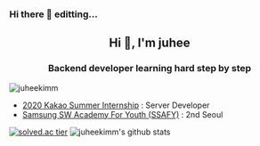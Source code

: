 ### Hi there 👋 editting...

<!--
**juheekimm/juheekimm** is a ✨ _special_ ✨ repository because its `README.md` (this file) appears on your GitHub profile.

Here are some ideas to get you started:

- 🔭 I’m currently working on ...
- 🌱 I’m currently learning ...
- 👯 I’m looking to collaborate on ...
- 🤔 I’m looking for help with ...
- 💬 Ask me about ...
- 📫 How to reach me: ...
- 😄 Pronouns: ...
- ⚡ Fun fact: ...
-->

<h2 align="center">Hi 👋, I'm juhee</h2>

<h3 align="center">Backend developer learning hard step by step</h3>

<p align="left"> <img src="https://komarev.com/ghpvc/?username=juheekimm&label=Profile%20views&color=0e75b6&style=flat" alt="juheekimm" /> </p>

- [2020 Kakao Summer Internship](https://www.kakaocorp.com) : Server Developer
- [Samsung SW Academy For Youth (SSAFY)](https://www.ssafy.com/ksp/jsp/swp/swpMain.jsp) : 2nd Seoul
<!-- - [buddev Tech Blog](https://buddev.tistory.com) -->

<!--
<h3 align="left">Languages and Tools:</h3>
<p align="left">
  <a href="https://www.java.com" target="_blank">
    <img src="https://devicons.github.io/devicon/devicon.git/icons/java/java-original-wordmark.svg" alt="java" width="40" height="40"/>
  </a>
  <a href="https://spring.io/" target="_blank">
    <img src="https://www.vectorlogo.zone/logos/springio/springio-icon.svg" alt="spring" width="40" height="40"/>
  </a>
  <a href="https://mariadb.org/" target="_blank">
    <img src="https://www.vectorlogo.zone/logos/mariadb/mariadb-icon.svg" alt="mariadb" width="40" height="40"/>
  </a>
  <a href="https://www.mysql.com/" target="_blank">
    <img src="https://devicons.github.io/devicon/devicon.git/icons/mysql/mysql-original-wordmark.svg" alt="mysql" width="40" height="40"/>
  </a>
</p>
-->

[![solved.ac tier](http://mazassumnida.wtf/api/generate_badge?boj=yylcd99999)](https://solved.ac/yylcd99999)
![juheekimm's github stats](https://github-readme-stats.vercel.app/api?username=juheekimm&show_icons=true)
